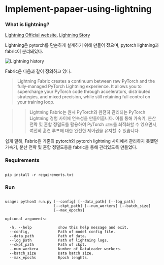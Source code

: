 # Implement-papaer-using-lightning

### What is lightning?

[Lightning Official website](https://lightning.ai/), [Lightning Story](https://lightning.ai/pages/blog/introducing-lightning-2-0/)

Lightning은 pytorch를 단순하게 설계하기 위해 만들어 졌으며, pytorch lightning과 fabric이 분리돼있다.

![Lightning history](https://camo.githubusercontent.com/edbf0564ec826ef611ec8cdeb805144c5d555d29b304de881607610c907013c7/68747470733a2f2f706c2d7075626c69632d646174612e73332e616d617a6f6e6177732e636f6d2f6173736574735f6c696768746e696e672f636f6e74696e75756d2e706e67)

Fabric은 다음과 같이 정의하고 있다.

> Lightning Fabric creates a continuum between raw PyTorch and the fully-managed PyTorch Lightning experience. It allows you to supercharge your PyTorch code through accelerators, distributed strategies, and mixed precision, while still retaining full control on your training loop.

>> Lightning Fabric는 원시 PyTorch와 완전히 관리되는 PyTorch Lightning 경험 사이에 연속성을 만들어줍니다. 이를 통해 가속기, 분산 전략 및 혼합 정밀도를 활용하여 PyTorch 코드를 최적화할 수 있으면서, 여전히 훈련 루프에 대한 완전한 제어권을 유지할 수 있습니다.

쉽게 말해, Fabric은 기존의 pytorch와 pytorch lightning 사이에서 관리하지 못했던 가속기, 분산 전략 및 혼합 정밀도등을 fabric을 통해 관리있도록 만들었다.

### Requirements

```

pip install -r requirements.txt

```

### Run

```

usage: python3 run.py [--config] [--data_path] [--log_path]
                      [--ckpt_path] [--num_workers] [--batch_size] 
                      [--max_epochs]

optional arguments:

  -h, --help            show this help message and exit.
  --config,             Path of model config file.
  --data_path           Path of data.
  --log_path            Path of lightning logs.
  --ckpt_path           Path of ckpt.
  --num_workera         Number of DataLoader workers.
  --batch_size          Data batch size.
  --max_epochs          Epoch lenghts.

```

